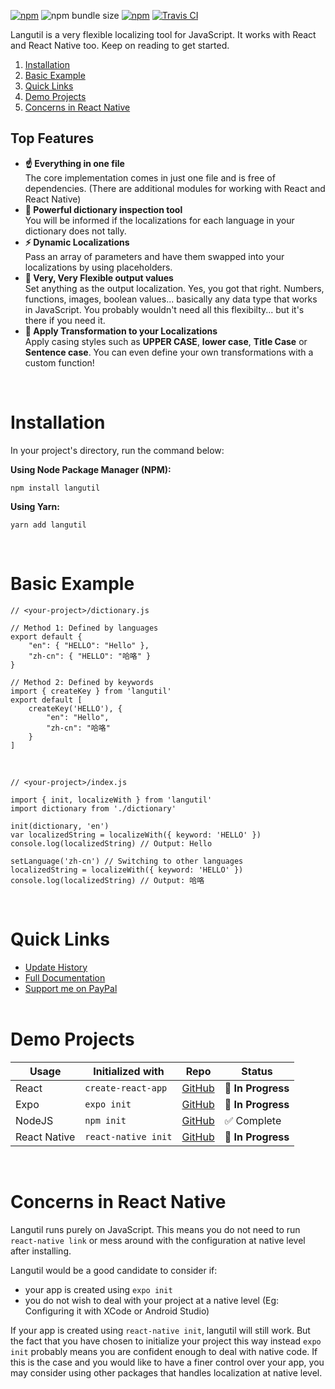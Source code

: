 [![npm](https://img.shields.io/npm/v/langutil.svg)](https://www.npmjs.com/package/langutil)
![npm bundle size](https://img.shields.io/bundlephobia/min/langutil.svg)
[![npm](https://img.shields.io/npm/dt/langutil.svg)](https://npm-stat.com/charts.html?package=langutil)
[![Travis CI](https://img.shields.io/travis/com/chin98edwin/langutil.svg)](https://travis-ci.com/chin98edwin/langutil)

Langutil is a very flexible localizing tool for JavaScript. It works with React and React Native too. Keep on reading to get started.

1. [Installation](#Installation)
2. [Basic Example](#Basic-Example)
3. [Quick Links](#Quick-Links)
4. [Demo Projects](#Demo-Projects)
5. [Concerns in React Native](#-Concerns-in-React-Native)

## Top Features

* **☝️ Everything in one file**<br/>The core implementation comes in just one file and is free of dependencies. (There are additional modules for working with React and React Native)
* **📖 Powerful dictionary inspection tool**<br/>You will be informed if the localizations for each language in your dictionary does not tally.
* **⚡️ Dynamic Localizations**<br/>Pass an array of parameters and have them swapped into your localizations by using placeholders.
* **💫 Very, Very Flexible output values**<br/>Set anything as the output localization. Yes, you got that right. Numbers, functions, images, boolean values... basically any data type that works in JavaScript. You probably wouldn't need all this flexibilty... but it's there if you need it.
* **🦄 Apply Transformation to your Localizations**<br/>Apply casing styles such as **UPPER CASE**, **lower case**, **Title Case** or **Sentence case**. You can even define your own transformations with a custom function!

<br/>

# Installation
In your project's directory, run the command below:

**Using Node Package Manager (NPM):**

    npm install langutil

**Using Yarn:**

    yarn add langutil

<br/>

# Basic Example

    // <your-project>/dictionary.js

    // Method 1: Defined by languages
    export default {
        "en": { "HELLO": "Hello" },
        "zh-cn": { "HELLO": "哈咯" }
    }

    // Method 2: Defined by keywords
    import { createKey } from 'langutil'
    export default [
        createKey('HELLO'), {
            "en": "Hello",
            "zh-cn": "哈咯"
        }
    ]
<br/>

    // <your-project>/index.js

    import { init, localizeWith } from 'langutil'
    import dictionary from './dictionary'

    init(dictionary, 'en')
    var localizedString = localizeWith({ keyword: 'HELLO' })
    console.log(localizedString) // Output: Hello

    setLanguage('zh-cn') // Switching to other languages
    localizedString = localizeWith({ keyword: 'HELLO' })
    console.log(localizedString) // Output: 哈咯

<br/>

# Quick Links
* [Update History](https://github.com/chin98edwin/langutil/blob/master/docs/UpdateHistory.md)
* [Full Documentation](https://github.com/chin98edwin/langutil/blob/master/docs/Api.md)
* [Support me on PayPal](https://www.paypal.me/chin98edwin)
<br/><br/>

# Demo Projects

| Usage | Initialized with | Repo | Status |
| --- | --- | --- | --- |
| React | `create-react-app` | [GitHub](https://github.com/chin98edwin/langutil-demo-create-react-app) | 🔶 **In Progress** |
| Expo | `expo init` | [GitHub](https://github.com/chin98edwin/langutil-demo-expo) | 🔶 **In Progress** |
| NodeJS | `npm init` | [GitHub](https://github.com/chin98edwin/langutil-demo-node-js/) | ✅ Complete |
| React Native | `react-native init` | [GitHub](https://github.com/chin98edwin/langutil-demo-react-native-init) | 🔶 **In Progress** |

<br/>

# Concerns in React Native

Langutil runs purely on JavaScript. This means you do not need to run `react-native link` or mess around with the configuration at native level after installing.

Langutil would be a good candidate to consider if:
* your app is created using `expo init`
* you do not wish to deal with your project at a native level (Eg: Configuring it with XCode or Android Studio)

If your app is created using `react-native init`, langutil will still work. But the fact that you have chosen to initialize your project this way instead `expo init` probably means you are confident enough to deal with native code. If this is the case and you would like to have a finer control over your app, you may consider using other packages that handles localization at native level.

<br/>